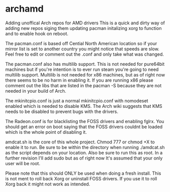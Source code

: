 archamd
=======

Adding unoffical Arch repos for AMD drivers
This is a quick and dirty way of adding new repos siging them updating pacman initalizing xorg to function and to
enable hook on reboot.

The pacman.conf is based off Cential North American location so if your mirror list is set to another country
you might notice that speeds are slow. Feel free to edit or comment out the .conf and only take what was changed.

The pacman.conf also has multilib support. This is not needed for pure64bit machines but if you're intention is to ever
run steam you're going to need multilib support. Multilib is not needed for x86 machines, but as of right now there seems
to be no harm in enabling it. If you are running x86 please comment out the libs that are listed in the pacman -S because
they are not needed in your build of Arch.


The mkinitcpio.conf is just a normal mkinitcpio.conf with nomodeset enabled which is needed to disable KMS.
The Arch wiki suggests that KMS needs to be disabled to prevent bugs with the drivers.

The Radeon.conf is for blacklisting the FOSS drivers and enabling fglrx. You should get an error on boot saying that 
the FOSS drivers couldnt be loaded which is the whole point of disabling it.


amdcat.sh is the core of this whole project. Chmod 777 or chmod +X to enable it to run. Be sure to be within the
directory when running ./amdcat.sh as the script depends on your location. Also be sure to run this as root.
In a further revision I'll add sudo but as of right now It's assumed that your only user will be root.

Please note that this should ONLY be used when doing a fresh install. This is not ment to roll back Xorg or uninstall
FOSS drivers. If you use it to roll Xorg back it might not work as intended.
